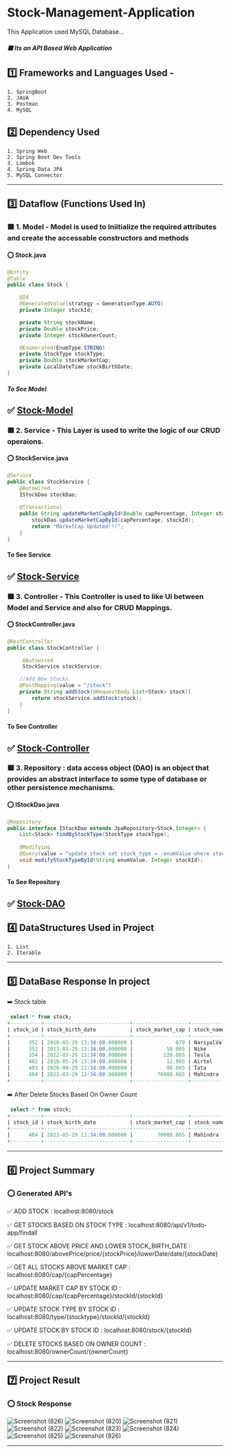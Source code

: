 # Stock-Management-Application
This Application used MySQL Database...

##### :purple_square: Its an API Based Web Application
## :one: Frameworks and Languages Used -
    1. SpringBoot
    2. JAVA
    3. Postman
    4. MySQL
    
## :two: Dependency Used
    1. Spring Web
    2. Spring Boot Dev Tools
    3. Lombok
    4. Spring Data JPA
    5. MySQL Connector
-----------------------------------------------------------------------------------------------------------------------------------------------------------------------
## :three: Dataflow (Functions Used In)
### :purple_square: 1. Model - Model is used to Iniitialize the required attributes and create the accessable constructors and methods
#### :o: Stock.java
```java
@Entity
@Table
public class Stock {

    @Id
    @GeneratedValue(strategy = GenerationType.AUTO)
    private Integer stockId;

    private String stockName;
    private Double stockPrice;
    private Integer stockOwnerCount;

    @Enumerated(EnumType.STRING)
    private StockType stockType;
    private Double stockMarketCap;
    private LocalDateTime stockBirthDate;
}
```

##### To See Model
:white_check_mark: [Stock-Model](https://github.com/Anushri-glitch/Stock-Management-Application/tree/master/src/main/java/com/Shrishti/StockManagement/model)
-----------------------------------------------------------------------------------------------------------------------------------------------------------------------

### :purple_square: 2. Service - This Layer is used to write the logic of our CRUD operaions.
#### :o: StockService.java
```java
@Service
public class StockService {
    @Autowired
    IStockDao stockDao;
    
    @Transactional
    public String updateMarketCapById(Double capPercentage, Integer stockId) {
        stockDao.updateMarketCapById(capPercentage, stockId);
        return "MarketCap Updated!!!";
    }
}
```

#### To See Service
:white_check_mark: [Stock-Service](https://github.com/Anushri-glitch/Stock-Management-Application/blob/master/src/main/java/com/Shrishti/StockManagement/service/StockService.java)
----------------------------------------------------------------------------------------------------------------------------------------------------

### :purple_square: 3. Controller - This Controller is used to like UI between Model and Service and also for CRUD Mappings.
#### :o: StockController.java
```java
@RestController
public class StockController {

     @Autowired
     StockService stockService;

    //Add New Stocks
    @PostMapping(value = "/stock")
    private String addStock(@RequestBody List<Stock> stock){
        return stockService.addStock(stock);
    }
}
```

#### To See Controller
:white_check_mark: [Stock-Controller](https://github.com/Anushri-glitch/Stock-Management-Application/blob/master/src/main/java/com/Shrishti/StockManagement/controller/StockController.java)
-----------------------------------------------------------------------------------------------------------------------------------------------------------------------
### :purple_square: 3. Repository : data access object (DAO) is an object that provides an abstract interface to some type of database or other persistence mechanisms.
#### :o: IStockDao.java
```java
@Repository
public interface IStockDao extends JpaRepository<Stock,Integer> {
    List<Stock> findByStockType(StockType stockType);
    
    @Modifying
    @Query(value = "update stock set stock_type = :enumValue where stock_id = :stockId", nativeQuery = true)
    void modifyStockTypeById(String enumValue, Integer stockId);
}
```

#### To See Repository
:white_check_mark: [Stock-DAO](https://github.com/Anushri-glitch/Stock-Management-Application/blob/master/src/main/java/com/Shrishti/StockManagement/repository/IStockDao.java)
-------------------------------------------------------------------------------------------------------------------------------------------------------

## :four: DataStructures Used in Project
    1. List
    2. Iterable
-------------------------------------------------------------------------------------------------------------------------------------------------------
## :five: DataBase Response In project

:arrow_right: Stock table

```sql
 select * from stock;
+----------+----------------------------+------------------+-------------+-------------------+-------------+------------+
| stock_id | stock_birth_date           | stock_market_cap | stock_name  | stock_owner_count | stock_price | stock_type |
+----------+----------------------------+------------------+-------------+-------------------+-------------+------------+
|      352 | 2018-03-29 13:34:00.000000 |              670 | NariyalVala |                24 |        4000 | Health     |
|      353 | 2013-03-29 13:34:00.000000 |           50.065 | Nike        |                12 |         708 | Self       |
|      354 | 2022-03-29 13:34:00.000000 |          220.065 | Tesla       |                34 |        1020 | IT         |
|      402 | 2018-05-29 13:34:00.000000 |           12.065 | Airtel      |                45 |         200 | IT         |
|      403 | 2020-09-29 13:34:00.000000 |           90.065 | Tata        |                45 |         300 | Self       |
|      404 | 2023-03-29 13:34:00.000000 |        70000.065 | Mahindra    |              1000 |        2000 | IT         |
+----------+----------------------------+------------------+-------------+-------------------+-------------+------------+
```

:arrow_right: After Delete Stocks Based On Owner Count

```sql
 select * from stock;
+----------+----------------------------+------------------+------------+-------------------+-------------+------------+
| stock_id | stock_birth_date           | stock_market_cap | stock_name | stock_owner_count | stock_price | stock_type |
+----------+----------------------------+------------------+------------+-------------------+-------------+------------+
|      404 | 2023-03-29 13:34:00.000000 |        70000.065 | Mahindra   |              1000 |        2000 | IT         |
+----------+----------------------------+------------------+------------+-------------------+-------------+------------+
```

----------------------------------------------------------------------------------------------------------------------------------------------------------
## :six: Project Summary
### :o: Generated API's

:white_check_mark: ADD STOCK : localhost:8080/stock

:white_check_mark: GET STOCKS BASED ON STOCK TYPE : localhost:8080/api/v1/todo-app/findall

:white_check_mark: GET STOCK ABOVE PRICE AND LOWER STOCK_BIRTH_DATE : localhost:8080/abovePrice/price/{stockPrice}/lowerDate/date/{stockDate}

:white_check_mark: GET ALL STOCKS ABOVE MARKET CAP : localhost:8080/cap/{capPercentage}

:white_check_mark: UPDATE MARKET CAP BY STOCK ID : localhost:8080/cap/{capPercentage}/stockId/{stockId}

:white_check_mark: UPDATE STOCK TYPE BY STOCK ID : localhost:8080/type/{stocktype}/stockId/{stockId}

:white_check_mark: UPDATE STOCK BY STOCK ID : localhost:8080/stock/{stockId}

:white_check_mark: DELETE STOCKS BASED ON OWNER COUNT : localhost:8080/ownerCount/{ownerCount}

--------------------------------------------------------------------------------------------------------------------------------------------------

## :seven: Project Result
### :o: Stock Response

![Screenshot (826)](https://github.com/Anushri-glitch/Stock-Management-Application/assets/47708011/83b56ed5-3484-4692-b3ca-c7cd457cdeba)
![Screenshot (820)](https://github.com/Anushri-glitch/Stock-Management-Application/assets/47708011/37650d22-700a-41e1-ac03-004ebb504ba3)
![Screenshot (821)](https://github.com/Anushri-glitch/Stock-Management-Application/assets/47708011/3a7e7e71-64f9-4237-abea-ae46d460ade7)
![Screenshot (822)](https://github.com/Anushri-glitch/Stock-Management-Application/assets/47708011/13b2bebf-8b44-44c4-a11c-c7dd746e7887)
![Screenshot (823)](https://github.com/Anushri-glitch/Stock-Management-Application/assets/47708011/295d124f-1b77-4498-a268-53b27584e5df)
![Screenshot (824)](https://github.com/Anushri-glitch/Stock-Management-Application/assets/47708011/a8f156b8-c035-4f20-b0ae-96262d76c6ab)
![Screenshot (825)](https://github.com/Anushri-glitch/Stock-Management-Application/assets/47708011/da6503a9-c113-4185-8992-5694c630adb3)
![Screenshot (826)](https://github.com/Anushri-glitch/Stock-Management-Application/assets/47708011/aee81934-ae58-495b-b62c-79fd7a567205)



-----------------------------------------------------------------------------------------------------------------------------------------------------




